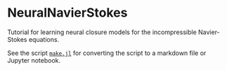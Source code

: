 # NeuralNavierStokes

Tutorial for learning neural closure models for the incompressible
Navier-Stokes equations.

See the script [`make.jl`](./make.jl) for converting the script to a markdown
file or Jupyter notebook.
